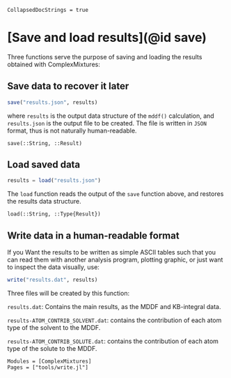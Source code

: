 ```@meta
CollapsedDocStrings = true
```

# [Save and load results](@id save)

Three functions serve the purpose of saving and loading the results
obtained with ComplexMixtures:

## Save data to recover it later 

```julia
save("results.json", results)
```
where `results` is the output data structure of the `mddf()`
calculation, and `results.json` is the output file to be created. The
file is written in `JSON` format, thus is not naturally human-readable.

```@docs
save(::String, ::Result)
```

## Load saved data

```julia
results = load("results.json")
```
The `load` function reads the output of the `save` function above,
and restores the results data structure.

```@docs
load(::String, ::Type{Result})
```

## Write data in a human-readable format

If you Want the results to be written as simple ASCII tables such that
you can read them with another analysis program, plotting graphic, or
just want to inspect the data visually, use:

```julia
write("results.dat", results)
```
Three files will be created by this function:

`results.dat`: Contains the main results, as the MDDF and KB-integral data.

`results-ATOM_CONTRIB_SOLVENT.dat`: contains the contribution of each
atom type of the solvent to the MDDF.

`results-ATOM_CONTRIB_SOLUTE.dat`: contains the contribution of each
atom type of the solute to the MDDF.

```@autodocs
Modules = [ComplexMixtures]
Pages = ["tools/write.jl"]
```





